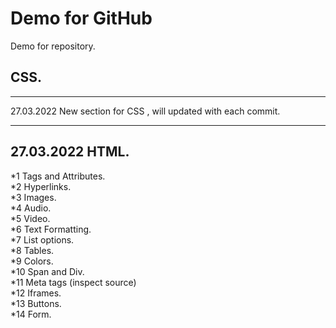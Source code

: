 # Demo for GitHub

Demo for repository.

## CSS.

<hr>
27.03.2022 New section for CSS , will updated with each commit.
<hr>

## 27.03.2022 HTML.

*1 Tags and Attributes.
<br>
*2 Hyperlinks.
<br>
*3 Images.
<br>
*4 Audio.
<br>
*5 Video.
<br>
*6 Text Formatting.
<br>
*7 List options.
<br>
*8 Tables.
<br>
*9 Colors.
<br>
*10 Span and Div.
<br>
*11 Meta tags (inspect source)
<br>
*12 Iframes.
<br>
*13 Buttons.
<br>
*14 Form.
